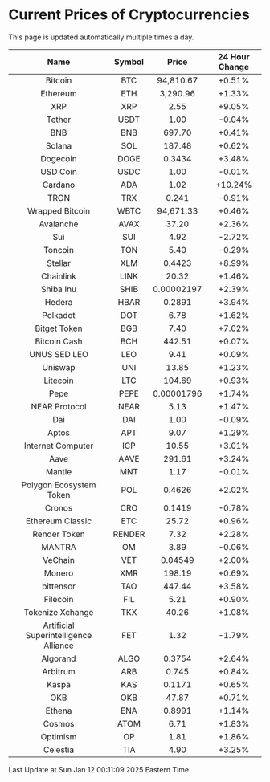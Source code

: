 # Current Prices of Cryptocurrencies
This page is updated automatically multiple times a day.

| Name | Symbol | Price | 24 Hour Change |
| :---: |:---:| :---: | :---: |
| Bitcoin | BTC | 94,810.67 | +0.51% |
| Ethereum | ETH | 3,290.96 | +1.33% |
| XRP | XRP | 2.55 | +9.05% |
| Tether | USDT | 1.00 | -0.04% |
| BNB | BNB | 697.70 | +0.41% |
| Solana | SOL | 187.48 | +0.62% |
| Dogecoin | DOGE | 0.3434 | +3.48% |
| USD Coin | USDC | 1.00 | -0.01% |
| Cardano | ADA | 1.02 | +10.24% |
| TRON | TRX | 0.241 | -0.91% |
| Wrapped Bitcoin | WBTC | 94,671.33 | +0.46% |
| Avalanche | AVAX | 37.20 | +2.36% |
| Sui | SUI | 4.92 | -2.72% |
| Toncoin | TON | 5.40 | -0.29% |
| Stellar | XLM | 0.4423 | +8.99% |
| Chainlink | LINK | 20.32 | +1.46% |
| Shiba Inu | SHIB | 0.00002197 | +2.39% |
| Hedera | HBAR | 0.2891 | +3.94% |
| Polkadot | DOT | 6.78 | +1.62% |
| Bitget Token | BGB | 7.40 | +7.02% |
| Bitcoin Cash | BCH | 442.51 | +0.07% |
| UNUS SED LEO | LEO | 9.41 | +0.09% |
| Uniswap | UNI | 13.85 | +1.23% |
| Litecoin | LTC | 104.69 | +0.93% |
| Pepe | PEPE | 0.00001796 | +1.74% |
| NEAR Protocol | NEAR | 5.13 | +1.47% |
| Dai | DAI | 1.00 | -0.09% |
| Aptos | APT | 9.07 | +1.29% |
| Internet Computer | ICP | 10.55 | +3.01% |
| Aave | AAVE | 291.61 | +3.24% |
| Mantle | MNT | 1.17 | -0.01% |
| Polygon Ecosystem Token | POL | 0.4626 | +2.02% |
| Cronos | CRO | 0.1419 | -0.78% |
| Ethereum Classic | ETC | 25.72 | +0.96% |
| Render Token | RENDER | 7.32 | +2.28% |
| MANTRA | OM | 3.89 | -0.06% |
| VeChain | VET | 0.04549 | +2.00% |
| Monero | XMR | 198.19 | +0.69% |
| bittensor | TAO | 447.44 | +3.58% |
| Filecoin | FIL | 5.21 | +0.90% |
| Tokenize Xchange | TKX | 40.26 | +1.08% |
| Artificial Superintelligence Alliance | FET | 1.32 | -1.79% |
| Algorand | ALGO | 0.3754 | +2.64% |
| Arbitrum | ARB | 0.745 | +0.84% |
| Kaspa | KAS | 0.1171 | +0.65% |
| OKB | OKB | 47.87 | +0.71% |
| Ethena | ENA | 0.8991 | +1.14% |
| Cosmos | ATOM | 6.71 | +1.83% |
| Optimism | OP | 1.81 | +1.86% |
| Celestia | TIA | 4.90 | +3.25% |

Last Update at Sun Jan 12 00:11:09 2025 Eastern Time